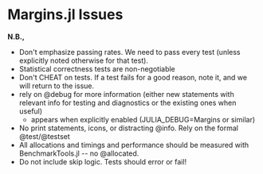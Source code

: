 # Margins.jl Issues

**N.B.,**
- Don't emphasize passing rates. We need to pass every test (unless explicitly noted otherwise for that test).
- Statistical correctness tests are non-negotiable
- Don't CHEAT on tests. If a test fails for a good reason, note it, and we will return to the issue.
- rely on @debug for more information (either new statements with relevant info for testing and diagnostics or the existing ones when useful)
  - appears when explicitly enabled (JULIA_DEBUG=Margins or similar)
- No print statements, icons, or distracting @info. Rely on the formal @test/@testset
- All allocations and timings and performance should be measured with BenchmarkTools.jl -- no @allocated.
- Do not include skip logic. Tests should error or fail!
